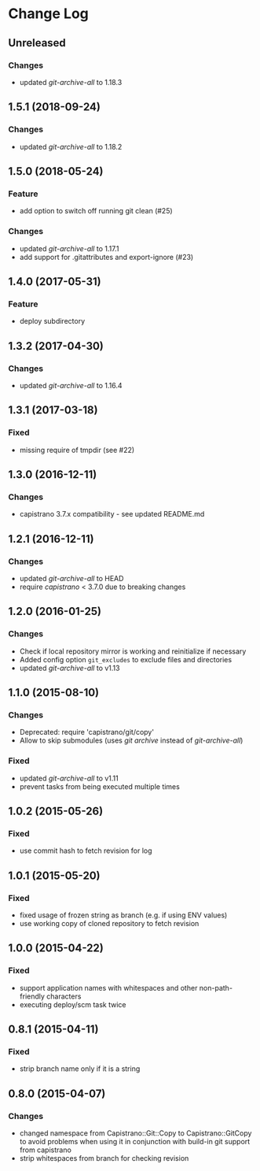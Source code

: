 # Change Log

## Unreleased
### Changes
  - updated _git-archive-all_ to 1.18.3

## 1.5.1 (2018-09-24)
### Changes
  - updated _git-archive-all_ to 1.18.2

## 1.5.0 (2018-05-24)
### Feature
  - add option to switch off running git clean (#25)
### Changes
  - updated _git-archive-all_ to 1.17.1
  - add support for .gitattributes and export-ignore (#23)

## 1.4.0 (2017-05-31)
### Feature
  - deploy subdirectory

## 1.3.2 (2017-04-30)
### Changes
  - updated _git-archive-all_ to 1.16.4

## 1.3.1 (2017-03-18)
### Fixed
  - missing require of tmpdir (see #22)

## 1.3.0 (2016-12-11)
### Changes
  - capistrano 3.7.x compatibility - see updated README.md

## 1.2.1 (2016-12-11)
### Changes
  - updated _git-archive-all_ to HEAD
  - require _capistrano_ < 3.7.0 due to breaking changes

## 1.2.0 (2016-01-25)
### Changes
  - Check if local repository mirror is working and reinitialize if necessary
  - Added config option `git_excludes` to exclude files and directories
  - updated _git-archive-all_ to v1.13

## 1.1.0 (2015-08-10)
### Changes
  - Deprecated: require 'capistrano/git/copy'
  - Allow to skip submodules (uses _git archive_ instead of _git-archive-all_)
### Fixed
  - updated _git-archive-all_ to v1.11
  - prevent tasks from being executed multiple times

## 1.0.2 (2015-05-26)
### Fixed
  - use commit hash to fetch revision for log

## 1.0.1 (2015-05-20)
### Fixed
  - fixed usage of frozen string as branch (e.g. if using ENV values)
  - use working copy of cloned repository to fetch revision

## 1.0.0 (2015-04-22)
### Fixed
  - support application names with whitespaces and other non-path-friendly characters
  - executing deploy/scm task twice

## 0.8.1 (2015-04-11)
### Fixed
  - strip branch name only if it is a string

## 0.8.0 (2015-04-07)
### Changes
  - changed namespace from Capistrano::Git::Copy to Capistrano::GitCopy to avoid problems when using it in conjunction with build-in git support from capistrano
  - strip whitespaces from branch for checking revision
